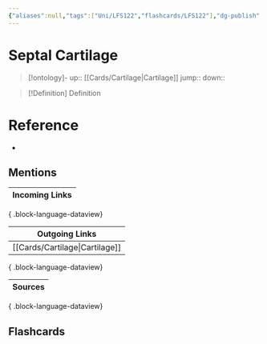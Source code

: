 ```yaml
---
{"aliases":null,"tags":["Uni/LFS122","flashcards/LFS122"],"dg-publish":true,"permalink":"/cards/septal-cartilage/","dgPassFrontmatter":true}
---
```


# Septal Cartilage

> [!ontology]-
> up:: [[Cards/Cartilage\|Cartilage]]
> jump:: 
> down:: 

> [!Definition] Definition
> 

# Reference
- 

## Mentions
| Incoming Links |
| -------------- |

{ .block-language-dataview}

| Outgoing Links                    |
| --------------------------------- |
| [[Cards/Cartilage\|Cartilage]] |

{ .block-language-dataview}

| Sources |
| ------- |

{ .block-language-dataview}

## Flashcards 
